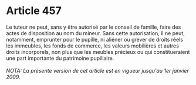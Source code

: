 # Article 457

Le tuteur ne peut, sans y être autorisé par le conseil de famille, faire des actes de disposition au nom du mineur.   Sans cette autorisation, il ne peut, notamment, emprunter pour le pupille, ni aliéner ou grever de droits réels les immeubles, les fonds de commerce, les valeurs mobilières et autres droits incorporels, non plus que les meubles précieux ou qui constitueraient une part importante du patrimoine pupillaire.<br/><br/><i>NOTA:  La présente version de cet article est en vigueur jusqu'au 1er janvier 2009.</i>